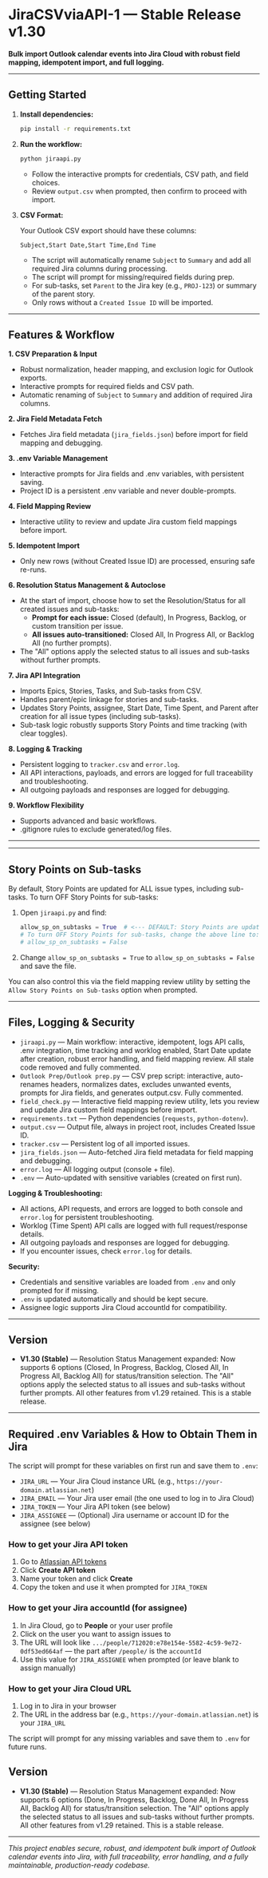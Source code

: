 
# JiraCSVviaAPI-1 — Stable Release v1.30

**Bulk import Outlook calendar events into Jira Cloud with robust field mapping, idempotent import, and full logging.**

---

## Getting Started

1. **Install dependencies:**

   ```bash
   pip install -r requirements.txt
   ```

2. **Run the workflow:**

   ```bash
   python jiraapi.py
   ```
   - Follow the interactive prompts for credentials, CSV path, and field choices.
   - Review `output.csv` when prompted, then confirm to proceed with import.

3. **CSV Format:**

   Your Outlook CSV export should have these columns:

   ```csv
   Subject,Start Date,Start Time,End Time
   ```
   - The script will automatically rename `Subject` to `Summary` and add all required Jira columns during processing.
   - The script will prompt for missing/required fields during prep.
   - For sub-tasks, set `Parent` to the Jira key (e.g., `PROJ-123`) or summary of the parent story.
   - Only rows without a `Created Issue ID` will be imported.

---

## Features & Workflow

**1. CSV Preparation & Input**
   - Robust normalization, header mapping, and exclusion logic for Outlook exports.
   - Interactive prompts for required fields and CSV path.
   - Automatic renaming of `Subject` to `Summary` and addition of required Jira columns.

**2. Jira Field Metadata Fetch**
   - Fetches Jira field metadata (`jira_fields.json`) before import for field mapping and debugging.

**3. .env Variable Management**
   - Interactive prompts for Jira fields and .env variables, with persistent saving.
   - Project ID is a persistent .env variable and never double-prompts.

**4. Field Mapping Review**
   - Interactive utility to review and update Jira custom field mappings before import.

**5. Idempotent Import**
   - Only new rows (without Created Issue ID) are processed, ensuring safe re-runs.

**6. Resolution Status Management & Autoclose**
   - At the start of import, choose how to set the Resolution/Status for all created issues and sub-tasks:
     - **Prompt for each issue:** Closed (default), In Progress, Backlog, or custom transition per issue.
     - **All issues auto-transitioned:** Closed All, In Progress All, or Backlog All (no further prompts).
   - The "All" options apply the selected status to all issues and sub-tasks without further prompts.

**7. Jira API Integration**
   - Imports Epics, Stories, Tasks, and Sub-tasks from CSV.
   - Handles parent/epic linkage for stories and sub-tasks.
   - Updates Story Points, assignee, Start Date, Time Spent, and Parent after creation for all issue types (including sub-tasks).
   - Sub-task logic robustly supports Story Points and time tracking (with clear toggles).

**8. Logging & Tracking**
   - Persistent logging to `tracker.csv` and `error.log`.
   - All API interactions, payloads, and errors are logged for full traceability and troubleshooting.
   - All outgoing payloads and responses are logged for debugging.

**9. Workflow Flexibility**
   - Supports advanced and basic workflows.
   - .gitignore rules to exclude generated/log files.

---


---

## Story Points on Sub-tasks

By default, Story Points are updated for ALL issue types, including sub-tasks. To turn OFF Story Points for sub-tasks:

1. Open `jiraapi.py` and find:

   ```python
   allow_sp_on_subtasks = True  # <--- DEFAULT: Story Points are updated for sub-tasks
   # To turn OFF Story Points for sub-tasks, change the above line to:
   # allow_sp_on_subtasks = False
   ```
2. Change `allow_sp_on_subtasks = True` to `allow_sp_on_subtasks = False` and save the file.

You can also control this via the field mapping review utility by setting the `Allow Story Points on Sub-tasks` option when prompted.

---


## Files, Logging & Security

- `jiraapi.py` — Main workflow: interactive, idempotent, logs API calls, .env integration, time tracking and worklog enabled, Start Date update after creation, robust error handling, and field mapping review. All stale code removed and fully commented.
- `Outlook Prep/Outlook prep.py` — CSV prep script: interactive, auto-renames headers, normalizes dates, excludes unwanted events, prompts for Jira fields, and generates output.csv. Fully commented.
- `field_check.py` — Interactive field mapping review utility, lets you review and update Jira custom field mappings before import.
- `requirements.txt` — Python dependencies (`requests`, `python-dotenv`).
- `output.csv` — Output file, always in project root, includes Created Issue ID.
- `tracker.csv` — Persistent log of all imported issues.
- `jira_fields.json` — Auto-fetched Jira field metadata for field mapping and debugging.
- `error.log` — All logging output (console + file).
- `.env` — Auto-updated with sensitive variables (created on first run).

**Logging & Troubleshooting:**
- All actions, API requests, and errors are logged to both console and `error.log` for persistent troubleshooting.
- Worklog (Time Spent) API calls are logged with full request/response details.
- All outgoing payloads and responses are logged for debugging.
- If you encounter issues, check `error.log` for details.

**Security:**
- Credentials and sensitive variables are loaded from `.env` and only prompted for if missing.
- `.env` is updated automatically and should be kept secure.
- Assignee logic supports Jira Cloud accountId for compatibility.

---

## Version

- **V1.30 (Stable)** — Resolution Status Management expanded: Now supports 6 options (Closed, In Progress, Backlog, Closed All, In Progress All, Backlog All) for status/transition selection. The "All" options apply the selected status to all issues and sub-tasks without further prompts. All other features from v1.29 retained. This is a stable release.

---

## Required .env Variables & How to Obtain Them in Jira

The script will prompt for these variables on first run and save them to `.env`:

- `JIRA_URL` — Your Jira Cloud instance URL (e.g., `https://your-domain.atlassian.net`)
- `JIRA_EMAIL` — Your Jira user email (the one used to log in to Jira Cloud)
- `JIRA_TOKEN` — Your Jira API token (see below)
- `JIRA_ASSIGNEE` — (Optional) Jira username or account ID for the assignee (see below)

### How to get your Jira API token
1. Go to [Atlassian API tokens](https://id.atlassian.com/manage-profile/security/api-tokens)
2. Click **Create API token**
3. Name your token and click **Create**
4. Copy the token and use it when prompted for `JIRA_TOKEN`

### How to get your Jira accountId (for assignee)
1. In Jira Cloud, go to **People** or your user profile
2. Click on the user you want to assign issues to
3. The URL will look like `.../people/712020:e78e154e-5582-4c59-9e72-0df53ed664af` — the part after `/people/` is the `accountId`
4. Use this value for `JIRA_ASSIGNEE` when prompted (or leave blank to assign manually)

### How to get your Jira Cloud URL
1. Log in to Jira in your browser
2. The URL in the address bar (e.g., `https://your-domain.atlassian.net`) is your `JIRA_URL`

The script will prompt for any missing variables and save them to `.env` for future runs.

## Version
- **V1.30 (Stable)** — Resolution Status Management expanded: Now supports 6 options (Done, In Progress, Backlog, Done All, In Progress All, Backlog All) for status/transition selection. The "All" options apply the selected status to all issues and sub-tasks without further prompts. All other features from v1.29 retained. This is a stable release.

---
*This project enables secure, robust, and idempotent bulk import of Outlook calendar events into Jira, with full traceability, error handling, and a fully maintainable, production-ready codebase.*

